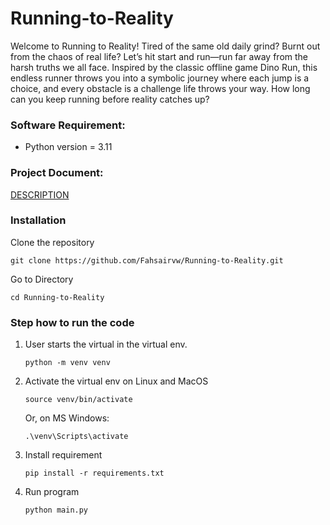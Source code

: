 # Running-to-Reality
Welcome to Running to Reality!
Tired of the same old daily grind? Burnt out from the chaos of real life?
Let’s hit start and run—run far away from the harsh truths we all face.
Inspired by the classic offline game Dino Run, this endless runner throws you into a symbolic journey where each jump is a choice, and every obstacle is a challenge life throws your way.
How long can you keep running before reality catches up?

### Software Requirement:
* Python version = 3.11

### Project Document:
[DESCRIPTION](https://github.com/Fahsairvw/Running-to-Reality/blob/main/DESCRIPTION.md)


### Installation
Clone the repository

``` git clone https://github.com/Fahsairvw/Running-to-Reality.git ```

Go to Directory

``` cd Running-to-Reality ```

### Step how to run the code
1. User starts the virtual in the virtual env. 

   ``` python -m venv venv ```
2. Activate the virtual env on Linux and MacOS

   ```source venv/bin/activate ```
 
    Or, on MS Windows:

   ```.\venv\Scripts\activate```
3. Install requirement
 
   ```pip install -r requirements.txt```
4. Run program
   
   ```python main.py```
